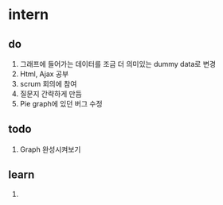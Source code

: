 # intern

do
--------
1. 그래프에 들어가는 데이터를 조금 더 의미있는 dummy data로 변경
2. Html, Ajax 공부
3. scrum 회의에 참여
4. 질문지 간략하게 만듬
5. Pie graph에 있던 버그 수정


todo
----------
1. Graph 완성시켜보기

learn
---------
1.
